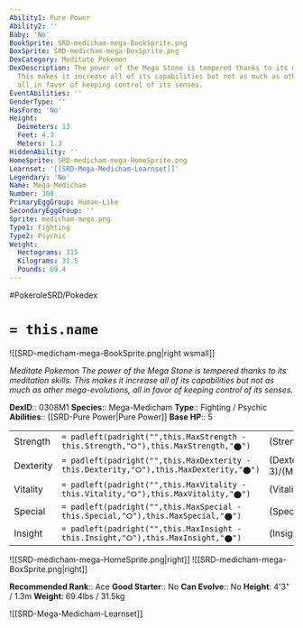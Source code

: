 ```yaml
---
Ability1: Pure Power
Ability2: ''
Baby: 'No'
BookSprite: SRD-medicham-mega-BookSprite.png
BoxSprite: SRD-medicham-mega-BoxSprite.png
DexCategory: Meditate Pokemon
DexDescription: The power of the Mega Stone is tempered thanks to its meditation skills.
  This makes it increase all of its capabilities but not as much as other mega-evolutions,
  all in favor of keeping control of its senses.
EventAbilities: ''
GenderType: ''
HasForm: 'No'
Height:
  Deimeters: 13
  Feet: 4.3
  Meters: 1.3
HiddenAbility: ''
HomeSprite: SRD-medicham-mega-HomeSprite.png
Learnset: '[[SRD-Mega-Medicham-Learnset]]'
Legendary: 'No'
Name: Mega-Medicham
Number: 308
PrimaryEggGroup: Human-Like
SecondaryEggGroup: ''
Sprite: medicham-mega.png
Type1: Fighting
Type2: Psychic
Weight:
  Hectograms: 315
  Kilograms: 31.5
  Pounds: 69.4
---
```


#PokeroleSRD/Pokedex

# `= this.name`

![[SRD-medicham-mega-BookSprite.png|right wsmall]]

*Meditate Pokemon*
*The power of the Mega Stone is tempered thanks to its meditation skills. This makes it increase all of its capabilities but not as much as other mega-evolutions, all in favor of keeping control of its senses.*

**DexID**:: 0308M1
**Species**:: Mega-Medicham
**Type**:: Fighting / Psychic
**Abilities**:: [[SRD-Pure Power|Pure Power]]
**Base HP**:: 5

|           |                                                                                        |                                          |
| --------- | -------------------------------------------------------------------------------------- | ---------------------------------------- |
| Strength  | `= padleft(padright("",this.MaxStrength - this.Strength,"⭘"),this.MaxStrength,"⬤")`    | (Strength::3)/(MaxStrength::6)   |
| Dexterity | `= padleft(padright("",this.MaxDexterity - this.Dexterity,"⭘"),this.MaxDexterity,"⬤")` | (Dexterity:: 3)/(MaxDexterity::6) |
| Vitality  | `= padleft(padright("",this.MaxVitality - this.Vitality,"⭘"),this.MaxVitality,"⬤")`    | (Vitality::3)/(MaxVitality::6)   |
| Special   | `= padleft(padright("",this.MaxSpecial - this.Special,"⭘"),this.MaxSpecial,"⬤")`       | (Special::2)/(MaxSpecial::5)     |
| Insight   | `= padleft(padright("",this.MaxInsight - this.Insight,"⭘"),this.MaxInsight,"⬤")`       | (Insight::3)/(MaxInsight::6)     |

![[SRD-medicham-mega-HomeSprite.png|right]]
![[SRD-medicham-mega-BoxSprite.png|right]]

**Recommended Rank**:: Ace
**Good Starter**:: No
**Can Evolve**:: No
**Height**: 4'3" / 1.3m
**Weight**: 69.4lbs / 31.5kg

![[SRD-Mega-Medicham-Learnset]]